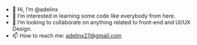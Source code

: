 - 👋 Hi, I’m @adelinx
- 👀 I’m interested in learning some code like everybody from here.
- 💞️ I’m looking to collaborate on anything related to front-end and UI/UX Design.
- 📫 How to reach me: adelinx27@gmail.com

<!---
adelinx/adelinx is a ✨ special ✨ repository because its `README.md` (this file) appears on your GitHub profile.
You can click the Preview link to take a look at your changes.
--->
